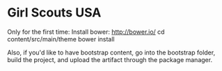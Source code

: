 Girl Scouts USA
========

Only for the first time:
Install bower: http://bower.io/
cd content/src/main/theme
bower install


Also, if you'd like to have bootstrap content, go into the bootstrap folder, build the project, and upload the artifact through the package manager.


